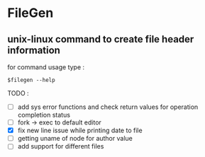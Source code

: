 # FileGen
## unix-linux command to create file header information
for command usage type :
```
$filegen --help
```
TODO :
- [ ] add sys error functions and check return values for operation completion status
- [ ] fork -> exec to default editor
- [x] fix new line issue while printing date to file
- [ ] getting uname of node for author value
- [ ] add support for different files
